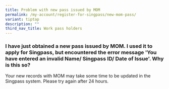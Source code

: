```yaml
---
title: Problem with new pass issued by MOM
permalink: /my-account/register-for-singpass/new-mom-pass/
variant: tiptap
description: ""
third_nav_title: Work pass holders
---
```

<h3>I have just obtained a new pass issued by MOM. I used it to apply for Singpass, but encountered the error message 'You have entered an invalid Name/ Singpass ID/ Date of Issue'. Why is this so?</h3>
<p>Your new records with MOM may take some time to be updated in the Singpass
system. Please try again after 24 hours.</p>